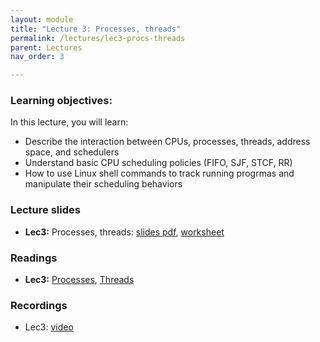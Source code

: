 ```yaml
---
layout: module
title: "Lecture 3: Processes, threads"
permalink: /lectures/lec3-procs-threads
parent: Lectures
nav_order: 3

---
```


### Learning objectives:

In this lecture, you will learn:

* Describe the interaction between CPUs, processes, threads, address space, and schedulers
* Understand basic CPU scheduling policies (FIFO, SJF, STCF, RR)
* How to use Linux shell commands to track running progrmas and manipulate their scheduling behaviors


### Lecture slides

* **Lec3:** Processes, threads: [slides pdf](/ds5110-spring25/assets/docs/lec3-processes-threads.pdf), [worksheet](/ds5110-spring25/assets/docs/worksheet_sched.pdf)


### Readings

* **Lec3:** [Processes](https://pages.cs.wisc.edu/~remzi/OSTEP/cpu-intro.pdf), [Threads](https://pages.cs.wisc.edu/~remzi/OSTEP/threads-intro.pdf)



### Recordings

* Lec3: [video](https://edstem.org/us/courses/72907/discussion/6009767)


